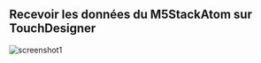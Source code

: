  ## Recevoir les données du M5StackAtom sur TouchDesigner    
![screenshot1](https://github.com/Jadoooooou/582-531-COURS5-GR2/blob/main/COMPREHENSION_medias/4.gif)   
